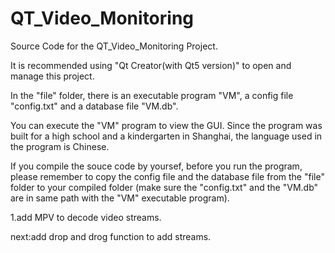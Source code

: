 # QT_Video_Monitoring
Source Code for the QT_Video_Monitoring Project.

It is recommended using "Qt Creator(with Qt5 version)" to open and manage this project.

In the "file" folder, there is an executable program "VM", a config file "config.txt" and a database file "VM.db".

You can execute the "VM" program to view the GUI. Since the program was built for a high school and a kindergarten in Shanghai, the language used in the program is Chinese.

If you compile the souce code by yoursef, before you run the program, please remember to copy the config file and the database file from the "file" folder to your compiled folder (make sure the "config.txt" and the "VM.db" are in same path with the "VM" executable program).

1.add MPV to decode video streams.

next:add drop and drog function to add streams.
